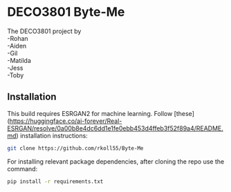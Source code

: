 # DECO3801 Byte-Me
The DECO3801 project by  
-Rohan  
-Aiden   
-Gil   
-Matilda  
-Jess  
-Toby


## Installation

This build requires ESRGAN2 for machine learning. Follow [these] (https://huggingface.co/ai-forever/Real-ESRGAN/resolve/0a00b8e4dc6dd1e1fe0ebb453d4ffeb3f52f89a4/README.md) installation instructions:

```bash
git clone https://github.com/rkoll55/Byte-Me
```

For installing relevant package dependencies, after cloning the repo use the command:

```bash
pip install -r requirements.txt
```